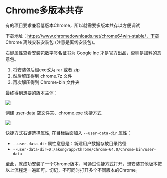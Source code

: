 # Chrome多版本共存

有的项目要求兼容低版本Chrome，所以就需要多版本共存以方便调试

下载地址：https://www.chromedownloads.net/chrome64win-stable/，下载 Chrome 离线安装安装包 (注意是离线安装包)。

右键属性查看安装包数字签名证书为 Google lnc 才是官方出品，否则是加料的恶意包。

1. 将安装包后缀exe改为 rar 或者 zip
2. 然后解压得到 chrome.7z 文件
3. 再次解压得到 Chrome-bin 文件夹

 最终得到想要的版本主体：

 ![](https://img2023.cnblogs.com/blog/1318601/202306/1318601-20230627163521546-292469590.png)

创建 user-data 空文件夹、chrome.exe 快捷方式

![](https://img2023.cnblogs.com/blog/1318601/202306/1318601-20230627163549737-927516151.png)

快捷方式右键选择属性, 在目标后面加入 `--user-data-dir` 属性：

- `--user-data-dir` 属性意思是：新建用户数据存放目录路径
- `--user-data-dir=D:/akong/app/Chrome/Chrome-64.0/Chrome-bin/user-data`

至此，就成功安装了一个Chrome版本，可通过快捷方式打开，想安装其他版本按以上流程走一遍即可。切记，不可同时打开多个不同版本的Chrome。
